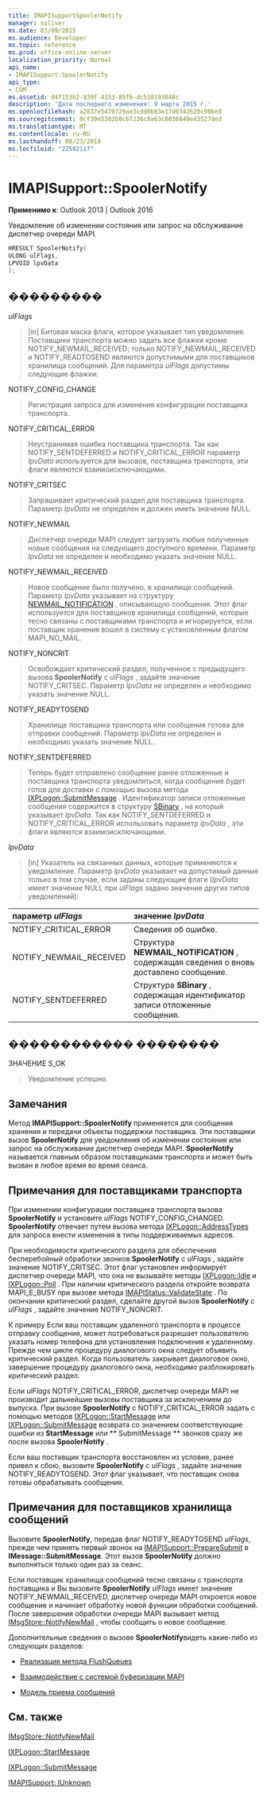 ```yaml
---
title: IMAPISupportSpoolerNotify
manager: soliver
ms.date: 03/09/2015
ms.audience: Developer
ms.topic: reference
ms.prod: office-online-server
localization_priority: Normal
api_name:
- IMAPISupport.SpoolerNotify
api_type:
- COM
ms.assetid: d4f153b2-939f-4153-85fb-dc510193848c
description: 'Дата последнего изменения: 9 марта 2015 г.'
ms.openlocfilehash: a2837e5470729ae3cdd0b83e17d0342620c986e8
ms.sourcegitcommit: 0cf39e5382b8c6f236c8a63c6036849ed3527ded
ms.translationtype: MT
ms.contentlocale: ru-RU
ms.lasthandoff: 08/23/2018
ms.locfileid: "22592117"
---
```

# <a name="imapisupportspoolernotify"></a>IMAPISupport::SpoolerNotify

  
  
**Применимо к**: Outlook 2013 | Outlook 2016 
  
Уведомление об изменении состояния или запрос на обслуживание диспетчер очереди MAPI. 
  
```cpp
HRESULT SpoolerNotify(
ULONG ulFlags,
LPVOID lpvData
);
```

## <a name="parameters"></a>���������

 _ulFlags_
  
> [in] Битовая маска флаги, которое указывает тип уведомления. Поставщики транспорта можно задать все флажки кроме NOTIFY_NEWMAIL_RECEIVED; только NOTIFY_NEWMAIL_RECEIVED и NOTIFY_READTOSEND являются допустимыми для поставщиков хранилища сообщений. Для параметра _ulFlags_ допустимы следующие флажки: 
    
NOTIFY_CONFIG_CHANGE 
  
> Регистрация запроса для изменения конфигурации поставщика транспорта. 
    
NOTIFY_CRITICAL_ERROR 
  
> Неустранимая ошибка поставщика транспорта. Так как NOTIFY_SENTDEFERRED и NOTIFY_CRITICAL_ERROR параметр _lpvData_ используется для вызовов, поставщика транспорта, эти флаги являются взаимоисключающими. 
    
NOTIFY_CRITSEC 
  
> Запрашивает критический раздел для поставщика транспорта. Параметр _lpvData_ не определен и должен иметь значение NULL. 
    
NOTIFY_NEWMAIL 
  
> Диспетчер очереди MAPI следует загрузить любые полученные новые сообщения на следующего доступного времени. Параметр _lpvData_ не определен и необходимо указать значение NULL. 
    
NOTIFY_NEWMAIL_RECEIVED 
  
> Новое сообщение было получено, в хранилище сообщений. Параметр _lpvData_ указывает на структуру [NEWMAIL_NOTIFICATION](newmail_notification.md) , описывающую сообщения. Этот флаг используется для поставщиков хранилища сообщений, которые тесно связаны с поставщиками транспорта и игнорируется, если поставщик хранения вошел в систему с установленным флагом MAPI_NO_MAIL. 
    
NOTIFY_NONCRIT 
  
> Освобождает критический раздел, полученное с предыдущего вызова **SpoolerNotify** с _ulFlags_ , задайте значение NOTIFY_CRITSEC. Параметр _lpvData_ не определен и необходимо указать значение NULL. 
    
NOTIFY_READYTOSEND 
  
> Хранилище поставщика транспорта или сообщения готова для отправки сообщений. Параметр _lpvData_ не определен и необходимо указать значение NULL. 
    
NOTIFY_SENTDEFERRED 
  
> Теперь будет отправлено сообщение ранее отложенные и поставщика транспорта уведомляться, когда сообщение будет готов для доставки с помощью вызова метода [IXPLogon::SubmitMessage](ixplogon-submitmessage.md) . Идентификатор записи отложенные сообщения содержится в структуру [SBinary](sbinary.md) , на который указывает _lpvData_. Так как NOTIFY_SENTDEFERRED и NOTIFY_CRITICAL_ERROR использовать параметр _lpvData_ , эти флаги являются взаимоисключающими. 
    
 _lpvData_
  
> [in] Указатель на связанных данных, которые применяются к уведомление. Параметр _lpvData_ указывает на допустимый данные только в том случае, если заданы следующие флаги (_lpvData_ имеет значение NULL при _ulFlags_ задано значение других типов уведомлений): 
    
|**параметр _ulFlags_**|**значение _lpvData_**|
|:-----|:-----|
|NOTIFY_CRITICAL_ERROR  <br/> |Сведения об ошибке.  <br/> |
|NOTIFY_NEWMAIL_RECEIVED  <br/> |Структура **NEWMAIL_NOTIFICATION** , содержащая сведения о вновь доставлено сообщение.  <br/> |
|NOTIFY_SENTDEFERRED  <br/> |Структура **SBinary** , содержащая идентификатор записи отложенные сообщения.  <br/> |
   
## <a name="return-value"></a>������������ ��������

ЗНАЧЕНИЕ S_OK 
  
> Уведомление успешно.
    
## <a name="remarks"></a>Замечания

Метод **IMAPISupport::SpoolerNotify** применяется для сообщения хранения и передачи объекты поддержки поставщика. Эти поставщики вызов **SpoolerNotify** для уведомления об изменении состояния или запрос на обслуживание диспетчер очереди MAPI. **SpoolerNotify** называется главным образом поставщиками транспорта и может быть вызван в любое время во время сеанса. 
  
## <a name="notes-to-transport-providers"></a>Примечания для поставщиками транспорта

При изменении конфигурации поставщика транспорта вызова **SpoolerNotify** и установите _ulFlags_ NOTIFY_CONFIG_CHANGED. **SpoolerNotify** отвечает путем вызова метода [IXPLogon::AddressTypes](ixplogon-addresstypes.md) для запроса внести изменения в типы поддерживаемых адресов. 
  
При необходимости критического раздела для обеспечения бесперебойный обработки звонков **SpoolerNotify** с _ulFlags_ , задайте значение NOTIFY_CRITSEC. Этот флаг установлен информирует диспетчер очереди MAPI, что она не вызывайте методы [IXPLogon::Idle](ixplogon-idle.md) и [IXPLogon::Poll](ixplogon-poll.md) . При наличии критического раздела откройте возврата MAPI_E_BUSY при вызове метода [IMAPIStatus::ValidateState](imapistatus-validatestate.md) . По окончании критический раздел, сделайте другой вызов **SpoolerNotify** с _ulFlags_ , задайте значение NOTIFY_NONCRIT. 
  
К примеру Если ваш поставщик удаленного транспорта в процессе отправку сообщения, может потребоваться разрешает пользователю указать номер телефона для установления подключения к удаленному. Прежде чем цикле процедуру диалогового окна следует объявить критический раздел. Когда пользователь закрывает диалоговое окно, завершение процедуру диалогового окна, необходимо разблокировать критический раздел.
  
Если _ulFlags_ NOTIFY_CRITICAL_ERROR, диспетчер очереди MAPI не производит дальнейшие вызовы поставщика за исключением до выпуска. При вызове **SpoolerNotify** с NOTIFY_CRITICAL_ERROR задать с помощью методов [IXPLogon::StartMessage](ixplogon-startmessage.md) или [IXPLogon::SubmitMessage](ixplogon-submitmessage.md) возврата со значением соответствующие ошибки из **StartMessage** или ** SubmitMessage ** звонков сразу же после вызова **SpoolerNotify** . 
  
Если ваш поставщик транспорта восстановлен из условие, ранее привел к сбою, вызовите **SpoolerNotify** с _ulFlags_ , задайте значение NOTIFY_READYTOSEND. Этот флаг указывает, что поставщик снова готовы обрабатывать сообщения. 
  
## <a name="notes-to-message-store-providers"></a>Примечания для поставщиков хранилища сообщений

Вызовите **SpoolerNotify**, передав флаг NOTIFY_READYTOSEND _ulFlags_, прежде чем принять первый звонок на [IMAPISupport::PrepareSubmit](imapisupport-preparesubmit.md) в **IMessage::SubmitMessage**. Этот вызов **SpoolerNotify** должно выполняться только один раз за сеанс. 
  
Если поставщик хранилища сообщений тесно связаны с транспорта поставщика и Вы вызовите **SpoolerNotify** _ulFlags_ имеет значение NOTIFY_NEWMAIL_RECEIVED, диспетчер очереди MAPI откроется новое сообщение и начинает обработку новой функции обработки сообщений. После завершения обработки очереди MAPI вызывает метод [IMsgStore::NotifyNewMail](imsgstore-notifynewmail.md) , чтобы сообщить о новое сообщение. 
  
Дополнительные сведения о вызове **SpoolerNotify**видеть какие-либо из следующих разделов:
  
- [Реализация метода FlushQueues](implementing-the-flushqueues-method.md)
    
- [Взаимодействие с системой буферизации MAPI](interacting-with-the-mapi-spooler.md)
    
- [Модель приема сообщений](message-reception-model.md)
    
## <a name="see-also"></a>См. также



[IMsgStore::NotifyNewMail](imsgstore-notifynewmail.md)
  
[IXPLogon::StartMessage](ixplogon-startmessage.md)
  
[IXPLogon::SubmitMessage](ixplogon-submitmessage.md)
  
[IMAPISupport: IUnknown](imapisupportiunknown.md)

